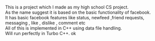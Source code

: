 This is a project which I made as my high school CS project.<br> 
As the name suggest it is based on the basic functionality of facebook.<br> 
It has basic facebook features like status, newfeed ,friend requests, messaging , like , dislike , comment etc <br>
All of this is implemented in C++ using data file handling.<br>
Will run perfectly in Turbo C++.
ok
